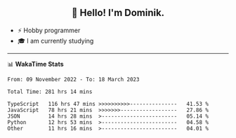 <h2 align="center">👋 Hello! I'm Dominik.</h2>

- ⚡ Hobby programmer
- 🎓 I am currently studying

---
📊 **WakaTime Stats**
<!--START_SECTION:waka-->

```text
From: 09 November 2022 - To: 18 March 2023

Total Time: 281 hrs 14 mins

TypeScript   116 hrs 47 mins >>>>>>>>>>---------------   41.53 %
JavaScript   78 hrs 21 mins  >>>>>>>------------------   27.86 %
JSON         14 hrs 28 mins  >------------------------   05.14 %
Python       12 hrs 53 mins  >------------------------   04.58 %
Other        11 hrs 16 mins  >------------------------   04.01 %
```

<!--END_SECTION:waka-->
